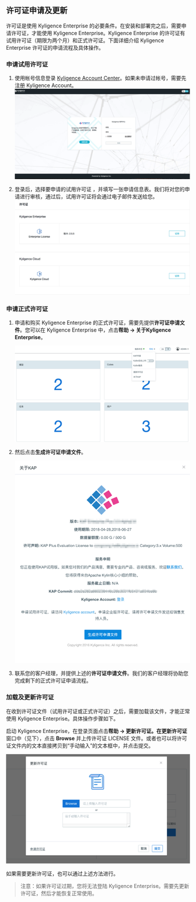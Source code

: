 ## 许可证申请及更新

许可证是使用 Kyligence Enterprise 的必要条件。在安装和部署完之后，需要申请许可证，才能使用 Kyligence Enterprise。Kyligence Enterprise 的许可证有试用许可证（期限为两个月）和正式许可证。下面详细介绍 Kyligence Enterprise 许可证的申请流程及具体操作。

### 申请试用许可证

1. 使用帐号信息登录 [Kyligence Account Center](http://account.kyligence.io/)。如果未申请过帐号，需要先注册 Kyligence Account。
![Kyligence Account Center](images/license_1.cn.png)


2. 登录后，选择要申请的试用许可证 ，并填写一张申请信息表。我们将对您的申请进行审核，通过后，试用许可证将会通过电子邮件发送给您。
![试用许可证申请](images/license_2.cn.png)




### 申请正式许可证

1. 申请和购买 Kyligence Enterprise 的正式许可证，需要先提供**许可证申请文件**。您可以在 Kyligence Enterprise 中，点击**帮助 -> 关于Kyligence Enterprise**。

   ![正式许可证申请](images/license_3.cn.png)

2. 然后点击**生成许可证申请文件**。

   ![许可证申请文件](images/license_4.cn.png)

3. 联系您的客户经理，并提供上述的**许可证申请文件**。我们的客户经理将协助您完成剩下的正式许可证申请流程。




### 加载及更新许可证

在收到许可证文件（试用许可证或正式许可证）之后，需要加载该文件，才能正常使用 Kyligence Enterprise。具体操作步骤如下。

启动 Kyligence Enterprise，在登录页面点击**帮助 -> 更新许可证。**在**更新许可证**窗口中（见下），点击 **Browse** 并上传许可证 LICENSE 文件。或者也可以将许可证文件内的文本直接拷贝到“手动输入”的文本框中，并点击提交。

![上传许可证文件](images/license_5.cn.png)

如果需要更新许可证，也可以通过上述方法进行。

> 注意：如果许可证过期，您将无法登陆 Kyligence Enterprise。需要先更新许可证，然后才能恢复正常使用。